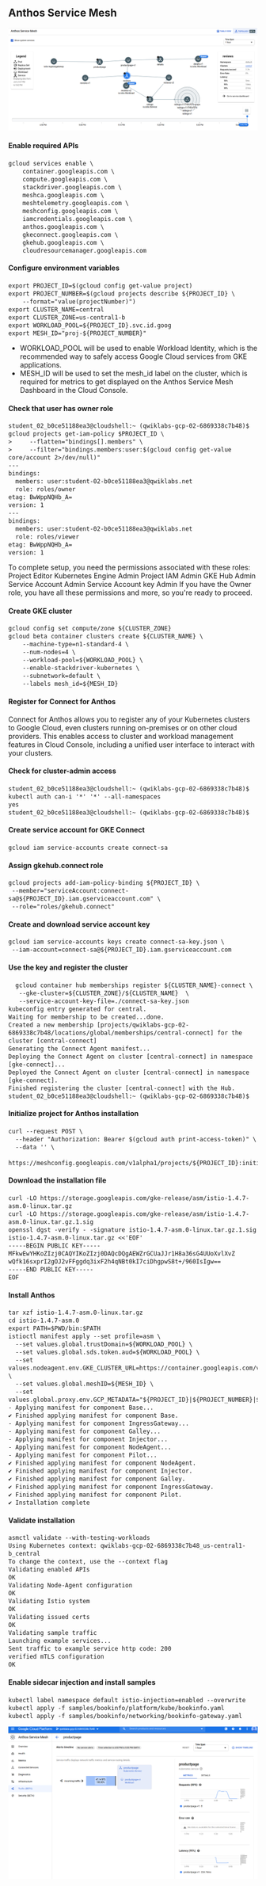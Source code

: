 ## Anthos Service Mesh

![anthos.png](anthos.png)

#### Enable required APIs
```
gcloud services enable \
    container.googleapis.com \
    compute.googleapis.com \
    stackdriver.googleapis.com \
    meshca.googleapis.com \
    meshtelemetry.googleapis.com \
    meshconfig.googleapis.com \
    iamcredentials.googleapis.com \
    anthos.googleapis.com \
    gkeconnect.googleapis.com \
    gkehub.googleapis.com \
    cloudresourcemanager.googleapis.com
```

#### Configure environment variables
```
export PROJECT_ID=$(gcloud config get-value project)
export PROJECT_NUMBER=$(gcloud projects describe ${PROJECT_ID} \
    --format="value(projectNumber)")
export CLUSTER_NAME=central
export CLUSTER_ZONE=us-central1-b
export WORKLOAD_POOL=${PROJECT_ID}.svc.id.goog
export MESH_ID="proj-${PROJECT_NUMBER}"
```

- WORKLOAD_POOL will be used to enable Workload Identity, which is the recommended way to safely access Google Cloud services from GKE applications.
- MESH_ID will be used to set the mesh_id label on the cluster, which is required for metrics to get displayed on the Anthos Service Mesh Dashboard in the Cloud Console.

#### Check that user has owner role
```
student_02_b0ce51188ea3@cloudshell:~ (qwiklabs-gcp-02-6869338c7b48)$ gcloud projects get-iam-policy $PROJECT_ID \
>     --flatten="bindings[].members" \
>     --filter="bindings.members:user:$(gcloud config get-value core/account 2>/dev/null)"
---
bindings:
  members: user:student-02-b0ce51188ea3@qwiklabs.net
  role: roles/owner
etag: BwWppNQHb_A=
version: 1
---
bindings:
  members: user:student-02-b0ce51188ea3@qwiklabs.net
  role: roles/viewer
etag: BwWppNQHb_A=
version: 1
```

To complete setup, you need the permissions associated with these roles:
Project Editor
Kubernetes Engine Admin
Project IAM Admin
GKE Hub Admin
Service Account Admin
Service Account key Admin
If you have the Owner role, you have all these permissions and more, so you're ready to proceed.


#### Create GKE cluster
```
gcloud config set compute/zone ${CLUSTER_ZONE}
gcloud beta container clusters create ${CLUSTER_NAME} \
    --machine-type=n1-standard-4 \
    --num-nodes=4 \
    --workload-pool=${WORKLOAD_POOL} \
    --enable-stackdriver-kubernetes \
    --subnetwork=default \
    --labels mesh_id=${MESH_ID}
```

#### Register for Connect for Anthos

Connect for Anthos allows you to register any of your Kubernetes clusters to Google Cloud, even clusters running on-premises or on other cloud providers. This enables access to cluster and workload management features in Cloud Console, including a unified user interface to interact with your clusters.

#### Check for cluster-admin access
```
student_02_b0ce51188ea3@cloudshell:~ (qwiklabs-gcp-02-6869338c7b48)$ kubectl auth can-i '*' '*' --all-namespaces
yes
student_02_b0ce51188ea3@cloudshell:~ (qwiklabs-gcp-02-6869338c7b48)$
```

#### Create service account for GKE Connect
```
gcloud iam service-accounts create connect-sa
```

#### Assign gkehub.connect role
```
gcloud projects add-iam-policy-binding ${PROJECT_ID} \
 --member="serviceAccount:connect-sa@${PROJECT_ID}.iam.gserviceaccount.com" \
 --role="roles/gkehub.connect"
 ```

 #### Create and download service account key
 ```
 gcloud iam service-accounts keys create connect-sa-key.json \
  --iam-account=connect-sa@${PROJECT_ID}.iam.gserviceaccount.com
```

#### Use the key and register the cluster
```
  gcloud container hub memberships register ${CLUSTER_NAME}-connect \
   --gke-cluster=${CLUSTER_ZONE}/${CLUSTER_NAME}  \
   --service-account-key-file=./connect-sa-key.json
kubeconfig entry generated for central.
Waiting for membership to be created...done.
Created a new membership [projects/qwiklabs-gcp-02-6869338c7b48/locations/global/memberships/central-connect] for the cluster [central-connect]
Generating the Connect Agent manifest...
Deploying the Connect Agent on cluster [central-connect] in namespace [gke-connect]...
Deployed the Connect Agent on cluster [central-connect] in namespace [gke-connect].
Finished registering the cluster [central-connect] with the Hub.
student_02_b0ce51188ea3@cloudshell:~ (qwiklabs-gcp-02-6869338c7b48)$

```


#### Initialize project for Anthos installation
```
curl --request POST \
  --header "Authorization: Bearer $(gcloud auth print-access-token)" \
  --data '' \
  https://meshconfig.googleapis.com/v1alpha1/projects/${PROJECT_ID}:initialize
```

#### Download the installation file
```
curl -LO https://storage.googleapis.com/gke-release/asm/istio-1.4.7-asm.0-linux.tar.gz
curl -LO https://storage.googleapis.com/gke-release/asm/istio-1.4.7-asm.0-linux.tar.gz.1.sig
openssl dgst -verify - -signature istio-1.4.7-asm.0-linux.tar.gz.1.sig istio-1.4.7-asm.0-linux.tar.gz <<'EOF'
-----BEGIN PUBLIC KEY-----
MFkwEwYHKoZIzj0CAQYIKoZIzj0DAQcDQgAEWZrGCUaJJr1H8a36sG4UUoXvlXvZ
wQfk16sxprI2gOJ2vFFggdq3ixF2h4qNBt0kI7ciDhgpwS8t+/960IsIgw==
-----END PUBLIC KEY-----
EOF 
```

#### Install Anthos
```
tar xzf istio-1.4.7-asm.0-linux.tar.gz
cd istio-1.4.7-asm.0
export PATH=$PWD/bin:$PATH
istioctl manifest apply --set profile=asm \
  --set values.global.trustDomain=${WORKLOAD_POOL} \
  --set values.global.sds.token.aud=${WORKLOAD_POOL} \
  --set values.nodeagent.env.GKE_CLUSTER_URL=https://container.googleapis.com/v1/projects/${PROJECT_ID}/locations/${CLUSTER_ZONE}/clusters/${CLUSTER_NAME} \
  --set values.global.meshID=${MESH_ID} \
  --set values.global.proxy.env.GCP_METADATA="${PROJECT_ID}|${PROJECT_NUMBER}|${CLUSTER_NAME}|${CLUSTER_ZONE}"
- Applying manifest for component Base...
✔ Finished applying manifest for component Base.
- Applying manifest for component IngressGateway...
- Applying manifest for component Galley...
- Applying manifest for component Injector...
- Applying manifest for component NodeAgent...
- Applying manifest for component Pilot...
✔ Finished applying manifest for component NodeAgent.
✔ Finished applying manifest for component Injector.
✔ Finished applying manifest for component Galley.
✔ Finished applying manifest for component IngressGateway.
✔ Finished applying manifest for component Pilot.
✔ Installation complete

```

#### Validate installation
```
asmctl validate --with-testing-workloads
Using Kubernetes context: qwiklabs-gcp-02-6869338c7b48_us-central1-b_central
To change the context, use the --context flag
Validating enabled APIs
OK
Validating Node-Agent configuration
OK
Validating Istio system
OK
Validating issued certs
OK
Validating sample traffic
Launching example services...
Sent traffic to example service http code: 200
verified mTLS configuration
OK
```

#### Enable sidecar injection and install samples
```
kubectl label namespace default istio-injection=enabled --overwrite
kubectl apply -f samples/bookinfo/platform/kube/bookinfo.yaml
kubectl apply -f samples/bookinfo/networking/bookinfo-gateway.yaml

```

![anthos1.png](anthos1.png)
